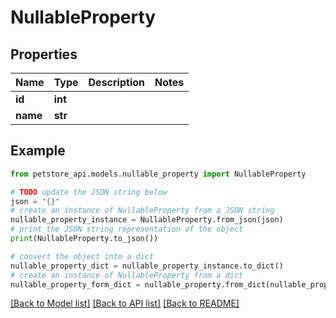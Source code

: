 # NullableProperty


## Properties

Name | Type | Description | Notes
------------ | ------------- | ------------- | -------------
**id** | **int** |  | 
**name** | **str** |  | 

## Example

```python
from petstore_api.models.nullable_property import NullableProperty

# TODO update the JSON string below
json = "{}"
# create an instance of NullableProperty from a JSON string
nullable_property_instance = NullableProperty.from_json(json)
# print the JSON string representation of the object
print(NullableProperty.to_json())

# convert the object into a dict
nullable_property_dict = nullable_property_instance.to_dict()
# create an instance of NullableProperty from a dict
nullable_property_form_dict = nullable_property.from_dict(nullable_property_dict)
```
[[Back to Model list]](../README.md#documentation-for-models) [[Back to API list]](../README.md#documentation-for-api-endpoints) [[Back to README]](../README.md)


